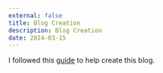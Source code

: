 ```yaml
---
external: false
title: Blog Creation
description: Blog Creation
date: 2024-03-15
---
```


I followed this [guide](https://medium.com/@iabhinavj/how-to-create-a-free-blog-using-astro-js-and-host-it-for-free-using-cloudflare-pages-e3cf4825c268) to help create this blog.

